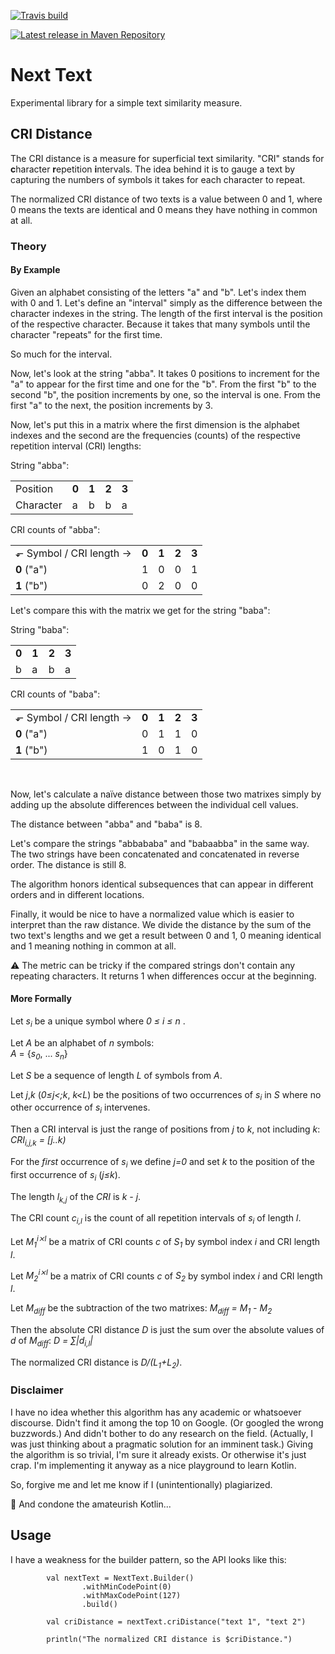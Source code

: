 
[<img src="https://travis-ci.org/objecttrouve/nexttext.svg?branch=master" alt="Travis build"/>](https://travis-ci.org/objecttrouve/nexttext)

[<img src="https://maven-badges.herokuapp.com/maven-central/org.objecttrouve/nexttext/badge.svg" alt="Latest release in Maven Repository"/>](https://mvnrepository.com/artifact/org.objecttrouve/nexttext)


# Next Text

Experimental library for a simple text similarity measure.

## CRI Distance

The CRI distance is a measure for superficial text similarity. "CRI" stands for **c**haracter **r**epetition **i**ntervals. 
The idea behind it is to gauge a text by capturing the numbers of symbols it takes for each character to repeat. 

The normalized CRI distance of two texts is a value between 0 and 1, where 0 means the texts are identical and 0 means they have nothing in common at all. 

### Theory
#### By Example

Given an alphabet consisting of the letters "a" and "b". Let's index them with 0 and 1.
Let's define an "interval" simply as the difference between the character indexes in the string. 
The length of the first interval is the position of the respective character. 
Because it takes that many symbols until the character "repeats" for the first time.

So much for the interval.

Now, let's look at the string "abba". 
It takes 0 positions to increment for the "a" to appear for the first time and one for the "b". 
From the first "b" to the second "b", the position increments by one, so the interval is one. 
From the first "a" to the next, the position increments by 3.

Now, let's put this in a matrix where the first dimension is the alphabet indexes and the second are the frequencies (counts) of the respective repetition interval (CRI) lengths: 

String "abba":
<table>
    <tr><td>Position</td><td><b>0</b></td><td><b>1</b></td><td><b>2</b></td><td><b>3</b></td></tr>
    <tr><td>Character</td><td>a</td><td>b</td><td>b</td><td>a</td></tr>
</table>

CRI counts of "abba":
<table>
    <tr>
        <td>&#x2b10; Symbol / CRI length &#x2192;</td><td><b>0</b></td><td><b>1</b></td><td><b>2</b></td><td><b>3</b></td>
    </tr>
    <tr>
        <td><b>0</b> ("a")</td> <td>1</td> <td>0</td> <td>0</td> <td>1</td>
    </tr>
     <tr>
        <td><b>1</b> ("b")</td> <td>0</td> <td>2</td> <td>0</td> <td>0</td>
     </tr>
</table>

Let's compare this with the matrix we get for the string "baba":

String "baba":
<table>
    <tr><td><b>0</b></td><td><b>1</b></td><td><b>2</b></td><td><b>3</b></td></tr>
    <tr><td>b</td><td>a</td><td>b</td><td>a</td></tr>
</table>

CRI counts of "baba":
<table>
    <tr>
        <td>&#x2b10; Symbol / CRI length &#x2192;</td><td><b>0</b></td><td><b>1</b></td><td><b>2</b></td><td><b>3</b></td>
    </tr>
    <tr>
        <td><b>0</b> ("a")</td> <td>0</td> <td>1</td> <td>1</td> <td>0</td>
    </tr>
     <tr>
        <td><b>1</b> ("b")</td> <td>1</td> <td>0</td> <td>1</td> <td>0</td>
     </tr>
</table>
<br>

Now, let's calculate a naïve distance between those two matrixes simply by adding up the absolute differences between the individual cell values.

The distance between "abba" and "baba" is 8.

Let's compare the strings "abbababa" and "babaabba" in the same way. The two strings have been concatenated and concatenated in reverse order.
The distance is still 8.

The algorithm honors identical subsequences that can appear in different orders and in different locations. 

Finally, it would be nice to have a normalized value which is easier to interpret than the raw distance. 
We divide the distance by the sum of the two text's lengths and we get a result between 0 and 1, 0 meaning identical and 1 meaning nothing in common at all.

:warning: The metric can be tricky if the compared strings don't contain any repeating characters. It returns 1 when differences occur at the beginning.

#### More Formally

Let _s<sub>i<sub>_ be a unique symbol where _0 &le; i &le; n_ .

Let _A_ be an alphabet of _n_ symbols:<br>_A_ = {_s<sub>0<sub>_, ... _s<sub>n</sub>_}

Let _S_ be a sequence of length _L_ of symbols from _A_.

Let _j_,_k_ (_0&le;j<;k_, _k&lt;L_) be the positions of two occurrences of _s<sub>i<sub>_ in _S_ where no other occurrence of _s<sub>i<sub>_ intervenes.

Then a CRI interval is just the range of positions from _j_ to _k_, not including _k_: <br><i>CRI<sub>i,j,k</sub>  = [j..k)</i>

For the _first_ occurrence of _s<sub>i<sub>_ we define _j=0_ and set _k_ to the position of the first occurrence of _s<sub>i<sub>_ (_j&le;k_).

The length <i>l<sub>k,j</sub></i> of the _CRI_ is <i>k - j</i>.

The CRI count <i>c<sub>i,l</sub></i> is the count of all repetition intervals of <i>s<sub>i<sub></i> of length _l_.

Let <i>M<sub>1</sub><sup>i⨯l</sup></i> be a matrix of CRI counts _c_ of _S<sub>1<sub>_ by symbol index _i_ and CRI length _l_.

Let <i>M<sub>2</sub><sup>i⨯l</sup></i> be a matrix of CRI counts _c_ of _S<sub>2<sub>_ by symbol index _i_ and CRI length _l_.

Let <i>M<sub>diff</sub></i> be the subtraction of the two matrixes: <i>M<sub>diff</sub> = M<sub>1</sub> - M<sub>2</sub></i>

Then the absolute CRI distance _D_ is just the sum over the absolute values of _d_ of <i>M<sub>diff</sub></i>: <i>D = &#x2211;|d<sub>i,l</sub>|</i>

The normalized CRI distance is _D/(L<sub>1</sub>+L<sub>2</sub>)_.

### Disclaimer

I have no idea whether this algorithm has any academic or whatsoever discourse. 
Didn't find it among the top 10 on Google. (Or googled the wrong buzzwords.) And didn't bother to do any research on the field. 
(Actually, I was just thinking about a pragmatic solution for an imminent task.)
Giving the algorithm is so trivial, I'm sure it already exists. Or otherwise it's just crap.
I'm implementing it anyway as a nice playground to learn Kotlin.

So, forgive me and let me know if I (unintentionally) plagiarized.

:see_no_evil: And condone the amateurish Kotlin...

## Usage

I have a weakness for the builder pattern, so the API looks like this:

```
        val nextText = NextText.Builder()
                .withMinCodePoint(0)
                .withMaxCodePoint(127)
                .build()

        val criDistance = nextText.criDistance("text 1", "text 2")

        println("The normalized CRI distance is $criDistance.")
```
